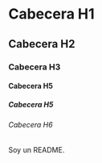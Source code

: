 # Cabecera H1
## Cabecera H2
### Cabecera H3
#### Cabecera H5
##### Cabecera H5
###### Cabecera H6
Soy un README. 